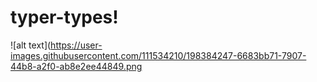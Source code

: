 # typer-types!
![alt text](https://user-images.githubusercontent.com/111534210/198384247-6683bb71-7907-44b8-a2f0-ab8e2ee44849.png
